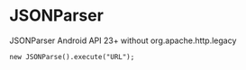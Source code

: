 # JSONParser
JSONParser Android API 23+ without org.apache.http.legacy

```html
new JSONParse().execute("URL");
```